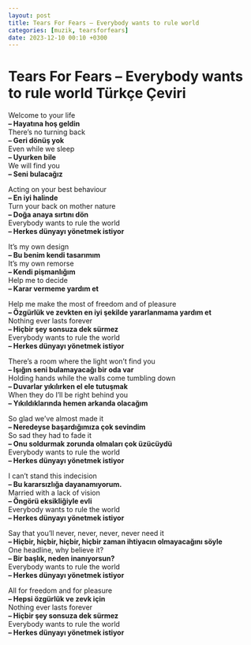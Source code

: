 ```yaml
---
layout: post
title: Tears For Fears – Everybody wants to rule world
categories: [muzik, tearsforfears]
date: 2023-12-10 00:10 +0300
---
```


# Tears For Fears – Everybody wants to rule world Türkçe Çeviri

Welcome to your life <br>
**– Hayatına hoş geldin <br>**
There’s no turning back <br>
**– Geri dönüş yok <br>**
Even while we sleep <br>
**– Uyurken bile <br>**
We will find you <br>
**– Seni bulacağız**

Acting on your best behaviour <br>
**– En iyi halinde <br>**
Turn your back on mother nature <br>
**– Doğa anaya sırtını dön <br>**
Everybody wants to rule the world <br>
**– Herkes dünyayı yönetmek istiyor**

It’s my own design <br>
**– Bu benim kendi tasarımım <br>**
It’s my own remorse <br>
**– Kendi pişmanlığım <br>**
Help me to decide <br>
**– Karar vermeme yardım et**

Help me make the most of freedom and of pleasure <br>
**– Özgürlük ve zevkten en iyi şekilde yararlanmama yardım et <br>**
Nothing ever lasts forever <br>
**– Hiçbir şey sonsuza dek sürmez <br>**
Everybody wants to rule the world <br>
**– Herkes dünyayı yönetmek istiyor**

There’s a room where the light won’t find you <br>
**– Işığın seni bulamayacağı bir oda var <br>**
Holding hands while the walls come tumbling down <br>
**– Duvarlar yıkılırken el ele tutuşmak <br>**
When they do I’ll be right behind you <br>
**– Yıkıldıklarında hemen arkanda olacağım**

So glad we’ve almost made it <br>
**– Neredeyse başardığımıza çok sevindim <br>**
So sad they had to fade it <br>
**– Onu soldurmak zorunda olmaları çok üzücüydü <br>**
Everybody wants to rule the world <br>
**– Herkes dünyayı yönetmek istiyor**

I can’t stand this indecision <br>
**– Bu kararsızlığa dayanamıyorum. <br>**
Married with a lack of vision <br>
**– Öngörü eksikliğiyle evli <br>**
Everybody wants to rule the world <br>
**– Herkes dünyayı yönetmek istiyor**

Say that you’ll never, never, never, never need it <br>
**– Hiçbir, hiçbir, hiçbir, hiçbir zaman ihtiyacın olmayacağını söyle	 <br>**
One headline, why believe it? <br>
**– Bir başlık, neden inanıyorsun? <br>**
Everybody wants to rule the world <br>
**– Herkes dünyayı yönetmek istiyor**

All for freedom and for pleasure <br>
**– Hepsi özgürlük ve zevk için <br>**
Nothing ever lasts forever <br>
**– Hiçbir şey sonsuza dek sürmez <br>**
Everybody wants to rule the world <br>
**– Herkes dünyayı yönetmek istiyor**